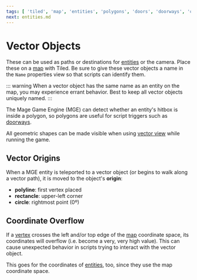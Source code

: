 ```yaml
---
tags: [ 'tiled', 'map', 'entities', 'polygons', 'doors', 'doorways', 'origin', 'vertex', 'vertices', 'maps' ]
next: entities.md
---
```


# Vector Objects

These can be used as paths or destinations for [entities](entities) or the camera. Place these on a [map](maps) with Tiled. Be sure to give these vector objects a name in the `Name` properties view so that scripts can identify them.

::: warning
When a vector object has the same name as an entity on the map, you may experience errant behavior. Best to keep all vector objects uniquely named.
:::

The Mage Game Engine (MGE) can detect whether an entity's hitbox is inside a polygon, so polygons are useful for script triggers such as [doorways](techniques/doors).

All geometric shapes can be made visible when using [vector view](debug_tools#vector-view) while running the game.

## Vector Origins

When a MGE entity is teleported to a vector object (or begins to walk along a vector path), it is moved to the object's **origin**:

- **polyline**: first vertex placed
- **rectancle**: upper-left corner
- **circle**: rightmost point (0º)

## Coordinate Overflow

If a [vertex](vector_objects) crosses the left and/or top edge of the [map](maps) coordinate space, its coordinates will overflow (i.e. become a very, very high value). This can cause unexpected behavior in scripts trying to interact with the vector object.

This goes for the coordinates of [entities](entities), too, since they use the map coordinate space.
